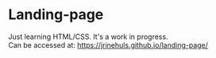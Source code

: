 # Landing-page

Just learning HTML/CSS. It's a work in progress.<br>
Can be accessed at: https://jrinehuls.github.io/landing-page/
